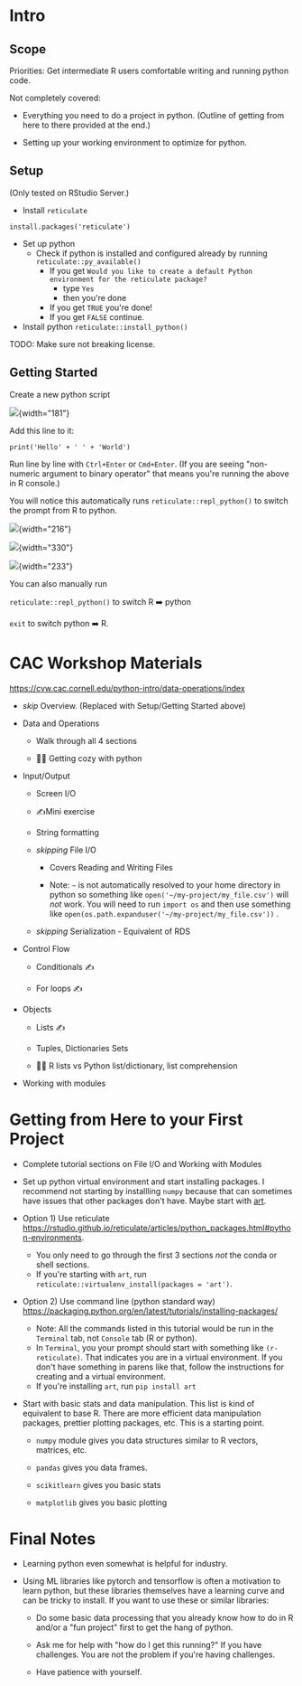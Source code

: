 # Intro

## Scope

Priorities: Get intermediate R users comfortable writing and running python code.

Not completely covered:

-   Everything you need to do a project in python. (Outline of getting from here to there provided at the end.)

-   Setting up your working environment to optimize for python.

## Setup

(Only tested on RStudio Server.)

-   Install `reticulate`

```{r}
install.packages('reticulate')
```

-   Set up python
    -   Check if python is installed and configured already by running `reticulate::py_available()`
        -   If you get `Would you like to create a default Python environment for the reticulate package?`
            -   type `Yes`
            -   then you're done
        -   If you get `TRUE` you're done!
        -   If you get `FALSE` continue.
-   Install python `reticulate::install_python()`

TODO: Make sure not breaking license.

## Getting Started

Create a new python script

![](images/clipboard-3711506991.png){width="181"}

Add this line to it:

```         
print('Hello' + ' ' + 'World')
```

Run line by line with `Ctrl+Enter` or `Cmd+Enter`. (If you are seeing "non-numeric argument to binary operator" that means you're running the above in R console.)

You will notice this automatically runs `reticulate::repl_python()` to switch the prompt from R to python.

![](images/clipboard-3550167052.png){width="216"}

![](images/clipboard-3137858805.png){width="330"}

![](images/clipboard-139082399.png){width="233"}

You can also manually run

`reticulate::repl_python()` to switch R ➡️ python

`exit` to switch python ➡️ R.

# CAC Workshop Materials

<https://cvw.cac.cornell.edu/python-intro/data-operations/index>

-   *skip* Overview. (Replaced with Setup/Getting Started above)

-   Data and Operations

    -   Walk through all 4 sections

    -   🧑‍🏫 Getting cozy with python

-   Input/Output

    -   Screen I/O

    -   ✍️Mini exercise

    -   String formatting

    -   *skipping* File I/O

        -   Covers Reading and Writing Files

        -   Note: `~` is not automatically resolved to your home directory in python so something like `open('~/my-project/my_file.csv')` will *not* work. You will need to run `import os` and then use something like `open(os.path.expanduser('~/my-project/my_file.csv'))` .

    -   *skipping* Serialization - Equivalent of RDS

-   Control Flow

    -   Conditionals ✍️

    -   For loops ✍️

-   Objects

    -   Lists ✍️

    -   Tuples, Dictionaries Sets

    -   🧑‍🏫 R lists vs Python list/dictionary, list comprehension

-   Working with modules

# Getting from Here to your First Project

-   Complete tutorial sections on File I/O and Working with Modules

-   Set up python virtual environment and start installing packages. I recommend not starting by installling `numpy` because that can sometimes have issues that other packages don't have. Maybe start with [art](https://github.com/sepandhaghighi/art).

-   Option 1) Use reticulate <https://rstudio.github.io/reticulate/articles/python_packages.html#python-environments>.

    -   You only need to go through the first 3 sections *not* the conda or shell sections.
    -   If you're starting with `art`, run `reticulate::virtualenv_install(packages = 'art')`.

-   Option 2) Use command line (python standard way) <https://packaging.python.org/en/latest/tutorials/installing-packages/>

    -   Note: All the commands listed in this tutorial would be run in the `Terminal` tab, not `Console` tab (R or python).
    -   In `Terminal`, you your prompt should start with something like `(r-reticulate)`. That indicates you are in a virtual environment. If you don't have something in parens like that, follow the instructions for creating and a virtual environment.
    -   If you're installing `art`, run `pip install art`

-   Start with basic stats and data manipulation. This list is kind of equivalent to base R. There are more efficient data manipulation packages, prettier plotting packages, etc. This is a starting point.

    -   `numpy` module gives you data structures similar to R vectors, matrices, etc.

    -   `pandas` gives you data frames.

    -   `scikitlearn` gives you basic stats

    -   `matplotlib` gives you basic plotting

# Final Notes

-   Learning python even somewhat is helpful for industry.

-   Using ML libraries like pytorch and tensorflow is often a motivation to learn python, but these libraries themselves have a learning curve and can be tricky to install. If you want to use these or similar libraries:

    -   Do some basic data processing that you already know how to do in R and/or a "fun project" first to get the hang of python.

    -   Ask me for help with "how do I get this running?" If you have challenges. You are not the problem if you're having challenges.

    -   Have patience with yourself.
